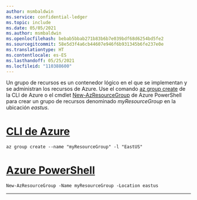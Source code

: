 ```yaml
---
author: msmbaldwin
ms.service: confidential-ledger
ms.topic: include
ms.date: 05/05/2021
ms.author: msmbaldwin
ms.openlocfilehash: bebab5bbab271b83b6b7e039bdf68d6254bd5fe2
ms.sourcegitcommit: 58e5d3f4a6cb44607e946f6b931345b6fe237e0e
ms.translationtype: HT
ms.contentlocale: es-ES
ms.lasthandoff: 05/25/2021
ms.locfileid: "110388600"
---
```

Un grupo de recursos es un contenedor lógico en el que se implementan y se administran los recursos de Azure. Use el comando [az group create](/cli/azure/group#az_group_create) de la CLI de Azure o el cmdlet [New-AzResourceGroup](/powershell/module/az.resources/new-azresourcegroup) de Azure PowerShell para crear un grupo de recursos denominado *myResourceGroup* en la ubicación *eastus*.

# <a name="azure-cli"></a>[CLI de Azure](#tab/azure-cli)
```azurecli
az group create --name "myResourceGroup" -l "EastUS"
```
# <a name="azure-powershell"></a>[Azure PowerShell](#tab/azurepowershell)

```azurepowershell
New-AzResourceGroup -Name myResourceGroup -Location eastus
```
---
